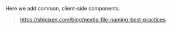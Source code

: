 Here we add common, client-side components.

> https://shipixen.com/blog/nextjs-file-naming-best-practices